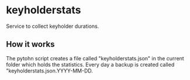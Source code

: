 # keyholderstats
Service to collect keyholder durations.

## How it works
The pytohn script creates a file called "keyholderstats.json" in the current folder which holds the statistics. Every day a backup is created called "keyholderstats.json.YYYY-MM-DD.
